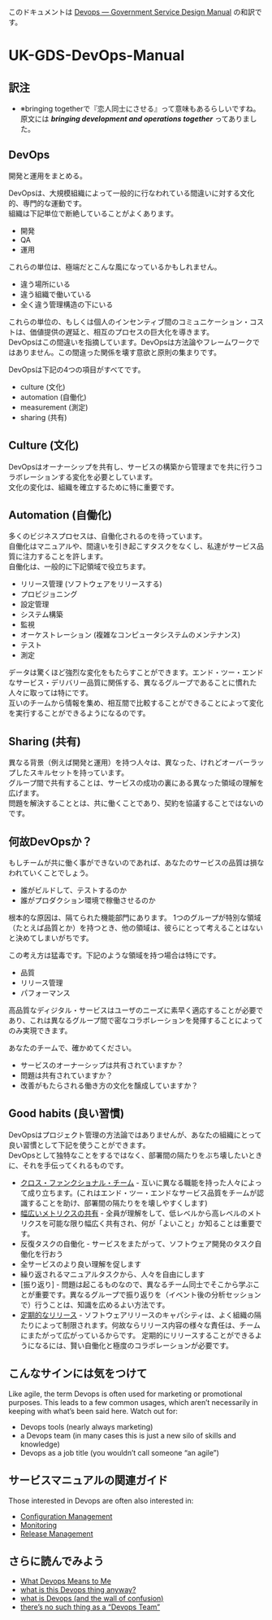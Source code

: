 このドキュメントは [Devops — Government Service Design Manual](https://www.gov.uk/service-manual/operations/devops.html) の和訳です。

# UK-GDS-DevOps-Manual

## 訳注

- ※bringing togetherで『恋人同士にさせる』って意味もあるらしいですね。原文には ***bringing development and operations together*** ってありました。

## DevOps

開発と運用をまとめる。

DevOpsは、大規模組織によって一般的に行なわれている間違いに対する文化的、専門的な運動です。  
組織は下記単位で断絶していることがよくあります。

- 開発
- QA
- 運用

これらの単位は、極端だとこんな風になっているかもしれません。

- 違う場所にいる
- 違う組織で働いている
- 全く違う管理構造の下にいる

これらの単位の、もしくは個人のインセンティブ間のコミュニケーション・コストは、価値提供の遅延と、相互のプロセスの巨大化を導きます。  
DevOpsはこの間違いを指摘しています。DevOpsは方法論やフレームワークではありません。この間違った関係を壊す意欲と原則の集まりです。  

DevOpsは下記の4つの項目がすべてです。

- culture (文化)
- automation (自働化)
- measurement (測定)
- sharing (共有)


## Culture (文化)

DevOpsはオーナーシップを共有し、サービスの構築から管理までを共に行うコラボレーションする変化を必要としています。  
文化の変化は、組織を確立するために特に重要です。


## Automation (自働化)

多くのビジネスプロセスは、自働化されるのを待っています。  
自働化はマニュアルや、間違いを引き起こすタスクをなくし、私達がサービス品質に注力することを許します。  
自働化は、一般的に下記領域で役立ちます。

- リリース管理 (ソフトウェアをリリースする)
- プロビジョニング
- 設定管理
- システム構築
- 監視
- オーケストレーション (複雑なコンピュータシステムのメンテナンス)
- テスト
- 測定

データは驚くほど強烈な変化をもたらすことができます。エンド・ツー・エンドなサービス・デリバリー品質に関係する、異なるグループであることに慣れた人々に取っては特にです。  
互いのチームから情報を集め、相互間で比較することができることによって変化を実行することができるようになるのです。


## Sharing (共有)

異なる背景（例えば開発と運用）を持つ人々は、異なった、けれどオーバーラップしたスキルセットを持っています。  
グループ間で共有することは、サービスの成功の裏にある異なった領域の理解を広げます。  
問題を解決することとは、共に働くことであり、契約を協議することではないのです。


## 何故DevOpsか？

もしチームが共に働く事ができないのであれば、あなたのサービスの品質は損なわれていくことでしょう。

- 誰がビルドして、テストするのか
- 誰がプロダクション環境で稼働させるのか

根本的な原因は、隔てられた機能部門にあります。  1つのグループが特別な領域（たとえば品質とか）を持つとき、他の領域は、彼らにとって考えることはないと決めてしまいがちです。

この考え方は猛毒です。下記のような領域を持つ場合は特にです。

- 品質
- リリース管理
- パフォーマンス

高品質なディジタル・サービスはユーザのニーズに素早く適応することが必要であり、これは異なるグループ間で密なコラボレーションを発揮することによってのみ実現できます。

あなたのチームで、確かめてください。

- サービスのオーナーシップは共有されていますか？
- 問題は共有されていますか？
- 改善がもたらされる働き方の文化を醸成していますか？


## Good habits (良い習慣)

DevOpsはプロジェクト管理の方法論ではありませんが、あなたの組織にとって良い習慣として下記を使うことができます。  
DevOpsとして独特なことをするではなく、部署間の隔たりをぶち壊したいときに、それを手伝ってくれるものです。

- [クロス・ファンクショナル・チーム](https://www.gov.uk/service-manual/the-team) - 互いに異なる職能を持った人々によって成り立ちます。(これはエンド・ツー・エンドなサービス品質をチームが認識することを助け、部署間の隔たりをを壊しやすくします)
- [幅広いメトリクスの共有](https://www.gov.uk/service-manual/measurement) - 全員が理解をして、低レベルから高レベルのメトリクスを可能な限り幅広く共有され、何が「よいこと」か知ることは重要です。
- 反復タスクの自働化 - サービスをまたがって、ソフトウェア開発のタスク自働化を行おう
 - 全サービスのより良い理解を促します
 - 繰り返されるマニュアルタスクから、人々を自由にします
- [振り返り] - 問題は起こるものなので、異なるチーム同士でそこから学ぶことが重要です。異なるグループで振り返りを（イベント後の分析セッションで）行うことは、知識を広めるよい方法です。
- [定期的なリリース](https://www.gov.uk/service-manual/making-software/release-strategies) - ソフトウェアリリースのキャパシティは、よく組織の隔たりによって制限されます。何故ならリリース内容の様々な責任は、チームにまたがって広がっているからです。 定期的にリリースすることができるようになるには、賢い自働化と極度のコラボレーションが必要です。


## こんなサインには気をつけて

Like agile, the term Devops is often used for marketing or promotional purposes. This leads to a few common usages, which aren’t necessarily in keeping with what’s been said here. Watch out for:

- Devops tools (nearly always marketing)
- a Devops team (in many cases this is just a new silo of skills and knowledge)
- Devops as a job title (you wouldn’t call someone “an agile”)


## サービスマニュアルの関連ガイド

Those interested in Devops are often also interested in:

- [Configuration Management](https://www.gov.uk/service-manual/making-software/configuration-management.html)
- [Monitoring](https://www.gov.uk/service-manual/operations/monitoring.html)
- [Release Management](https://www.gov.uk/service-manual/making-software/release-strategies.html)


## さらに読んでみよう

- [What Devops Means to Me](https://www.chef.io/blog/2010/07/16/what-devops-means-to-me/)
- [what is this Devops thing anyway?](http://www.jedi.be/blog/2010/02/12/what-is-this-devops-thing-anyway/)
- [what is Devops (and the wall of confusion)](http://dev2ops.org/2010/02/what-is-devops/)
- [there’s no such thing as a “Devops Team”](http://continuousdelivery.com/2012/10/theres-no-such-thing-as-a-devops-team/)
